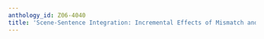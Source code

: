 ```yaml
---
anthology_id: Z06-4040
title: 'Scene-Sentence Integration: Incremental Effects of Mismatch and Scene Complexity'
---
```

